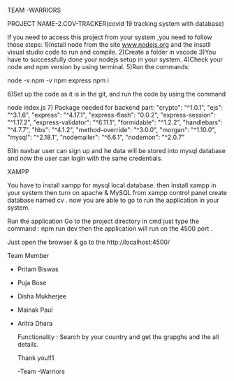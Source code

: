 TEAM -WARRIORS

PROJECT NAME-2.COV-TRACKER(covid 19 tracking system with database)


If you need to access this project from your system ,you need to follow those steps:
1)Install node from the site www.nodejs.org and the insatll visual studio code to run and compile.
2)Create a folder in vscode 
3)You have to successfully done your nodejs setup in your system.
4)Check your node and npm version by using terminal.
5)Run the commands:

node -v
npm -v
npm express
npm i

6)Set up the code as it is in the git, and run the code by using the command

node index.js
7) Package needed for backend part:
 "crypto": "^1.0.1",
    "ejs": "^3.1.6",
    "express": "^4.17.1",
    "express-flash": "0.0.2",
    "express-session": "^1.17.2",
    "express-validator": "^6.11.1",
    "formidable": "^1.2.2",
    "handlebars": "^4.7.7",
    "hbs": "^4.1.2",
    "method-override": "^3.0.0",
    "morgan": "^1.10.0",
    "mysql": "^2.18.1",
    "nodemailer": "^6.6.1",
    "nodemon": "^2.0.7"
    
  8)In navbar user can sign up and he data will be stored into mysql database and now the user can login with the same credentials.
  
XAMPP

You have to install xampp for mysql local database.
then install xampp in your system
then turn on apache & MySQL from xampp control panel
create database named cv .
now you are able to go to run the application in your system.

Run the application
Go to the project directory in cmd
just type the command
:
npm run dev
then the application will run on the 4500 port .

Just open the browser & go to the http://localhost:4500/

Team Member
- Pritam Biswas
- Puja Bose
- Disha Mukherjee
- Mainak Paul
- Aritra Dhara
  
  Functionality : Search by your country and get the grapghs and the all details.
  
  
  Thank you!!1
  
  -Team -Warriors
  
  
